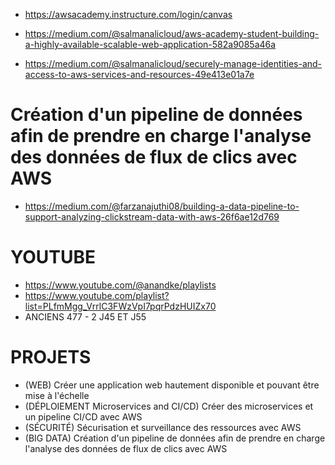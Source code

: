 - https://awsacademy.instructure.com/login/canvas



- https://medium.com/@salmanalicloud/aws-academy-student-building-a-highly-available-scalable-web-application-582a9085a46a
- https://medium.com/@salmanalicloud/securely-manage-identities-and-access-to-aws-services-and-resources-49e413e01a7e

# Création d'un pipeline de données afin de prendre en charge l'analyse des données de flux de clics avec AWS
- https://medium.com/@farzanajuthi08/building-a-data-pipeline-to-support-analyzing-clickstream-data-with-aws-26f6ae12d769
  
# YOUTUBE
- https://www.youtube.com/@anandke/playlists
- https://www.youtube.com/playlist?list=PLfmMgg_VrrlC3FWzVpI7pqrPdzHUIZx70
- ANCIENS 477 - 2 J45 ET J55


# PROJETS
- (WEB) Créer une application web hautement disponible et pouvant être mise à l'échelle
- (DÉPLOIEMENT Microservices and CI/CD) Créer des microservices et un pipeline CI/CD avec AWS
- (SÉCURITÉ) Sécurisation et surveillance des ressources avec AWS
- (BIG DATA) Création d'un pipeline de données afin de prendre en charge l'analyse des données de flux de clics avec AWS
